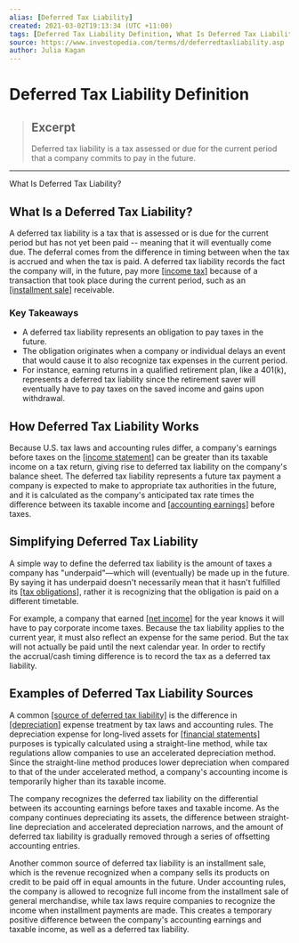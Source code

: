```yaml
---
alias: [Deferred Tax Liability]
created: 2021-03-02T19:13:34 (UTC +11:00)
tags: [Deferred Tax Liability Definition, What Is Deferred Tax Liability?]
source: https://www.investopedia.com/terms/d/deferredtaxliability.asp
author: Julia Kagan
---
```


# Deferred Tax Liability Definition

> ## Excerpt
> Deferred tax liability is a tax assessed or due for the current period that a company commits to pay in the future.

---

What Is Deferred Tax Liability?
## What Is a Deferred Tax Liability?

A deferred tax liability is a tax that is assessed or is due for the current period but has not yet been paid -- meaning that it will eventually come due. The deferral comes from the difference in timing between when the tax is accrued and when the tax is paid. A deferred tax liability records the fact the company will, in the future, pay more [[income tax]](https://www.investopedia.com/terms/i/incometax.asp) because of a transaction that took place during the current period, such as an [[installment sale]](https://www.investopedia.com/terms/i/installment-sale.asp) receivable.

### Key Takeaways

-   A deferred tax liability represents an obligation to pay taxes in the future.
-   The obligation originates when a company or individual delays an event that would cause it to also recognize tax expenses in the current period.
-   For instance, earning returns in a qualified retirement plan, like a 401(k), represents a deferred tax liability since the retirement saver will eventually have to pay taxes on the saved income and gains upon withdrawal.

## How Deferred Tax Liability Works

Because U.S. tax laws and accounting rules differ, a company's earnings before taxes on the [[income statement]](https://www.investopedia.com/terms/i/incomestatement.asp) can be greater than its taxable income on a tax return, giving rise to deferred tax liability on the company's balance sheet. The deferred tax liability represents a future tax payment a company is expected to make to appropriate tax authorities in the future, and it is calculated as the company's anticipated tax rate times the difference between its taxable income and [[accounting earnings]](https://www.investopedia.com/terms/a/accountingearnings.asp) before taxes.

## Simplifying Deferred Tax Liability

A simple way to define the deferred tax liability is the amount of taxes a company has "underpaid"—which will (eventually) be made up in the future. By saying it has underpaid doesn't necessarily mean that it hasn't fulfilled its [[tax obligations]](https://www.investopedia.com/terms/t/taxliability.asp), rather it is recognizing that the obligation is paid on a different timetable.  

For example, a company that earned [[net income]](https://www.investopedia.com/terms/n/netincome.asp) for the year knows it will have to pay corporate income taxes. Because the tax liability applies to the current year, it must also reflect an expense for the same period. But the tax will not actually be paid until the next calendar year. In order to rectify the accrual/cash timing difference is to record the tax as a deferred tax liability. 

## Examples of Deferred Tax Liability Sources

A common [[source of deferred tax liability]](https://www.investopedia.com/ask/answers/052915/what-are-some-examples-deferred-tax-liability.asp) is the difference in [[depreciation]](https://www.investopedia.com/terms/d/depreciation.asp) expense treatment by tax laws and accounting rules. The depreciation expense for long-lived assets for [[financial statements]](https://www.investopedia.com/terms/f/financial-statements.asp) purposes is typically calculated using a straight-line method, while tax regulations allow companies to use an accelerated depreciation method. Since the straight-line method produces lower depreciation when compared to that of the under accelerated method, a company's accounting income is temporarily higher than its taxable income.

The company recognizes the deferred tax liability on the differential between its accounting earnings before taxes and taxable income. As the company continues depreciating its assets, the difference between straight-line depreciation and accelerated depreciation narrows, and the amount of deferred tax liability is gradually removed through a series of offsetting accounting entries.

Another common source of deferred tax liability is an installment sale, which is the revenue recognized when a company sells its products on credit to be paid off in equal amounts in the future. Under accounting rules, the company is allowed to recognize full income from the installment sale of general merchandise, while tax laws require companies to recognize the income when installment payments are made. This creates a temporary positive difference between the company's accounting earnings and taxable income, as well as a deferred tax liability.
